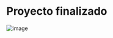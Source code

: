 # Proyecto finalizado
![image](https://github.com/velfin13/ecommerce-game-nextjs/blob/main/presentacion.gif?raw=true)
